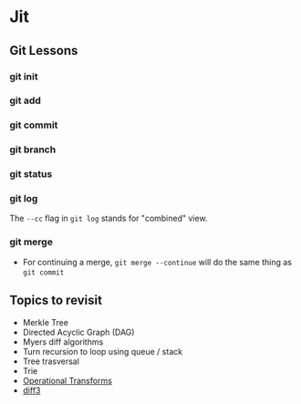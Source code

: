 # Jit

## Git Lessons

### git init


### git add


### git commit


### git branch


### git status


### git log

The `--cc` flag in `git log` stands for "combined" view.

### git merge

- For continuing a merge, `git merge --continue` will do the same thing as `git commit` 

## Topics to revisit

- Merkle Tree
- Directed Acyclic Graph (DAG)
- Myers diff algorithms
- Turn recursion to loop using queue / stack
- Tree trasversal
- Trie
- [Operational Transforms](https://en.wikipedia.org/wiki/Operational_transformation)
- [diff3](https://www.cis.upenn.edu/~bcpierce/papers/diff3-short.pdf)
